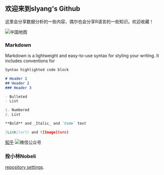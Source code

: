## 欢迎来到slyang's Github
这里会分享数据分析的一些内容，偶尔也会分享R语言的一些知识。欢迎收藏！

![中国地图](https://pic2.zhimg.com/80/v2-2c37fe63190d949758acd6415dffae9a_r.jpg)


### Markdown

Markdown is a lightweight and easy-to-use syntax for styling your writing. It includes conventions for

```markdown
Syntax highlighted code block

# Header 1
## Header 2
### Header 3

- Bulleted
- List

1. Numbered
2. List

**Bold** and _Italic_ and `Code` text

[Link](url) and ![Image](src)
```
[知乎](https:https://www.zhihu.com/people/nobeli)
![微信公众号](https://raw.githubusercontent.com/slyang-cn/slyang-cn.github.io/gh-pages/guanzhu.png)




### 拴小林Nobeli
[repository settings](https://github.com/slyang-cn/slyang.github.io/settings). 
